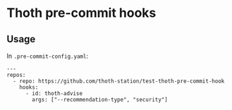 # Thoth pre-commit hooks

## Usage

In `.pre-commit-config.yaml`:

```
---
repos:
  - repo: https://github.com/thoth-station/test-thoth-pre-commit-hook
    hooks:
      - id: thoth-advise
        args: ["--recommendation-type", "security"]
```
